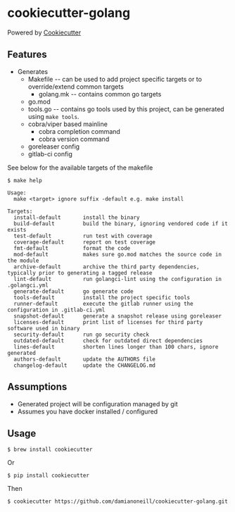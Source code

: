 # cookiecutter-golang

Powered by [Cookiecutter](https://github.com/audreyr/cookiecutter)

## Features

- Generates
    - Makefile -- can be used to add project specific targets or to override/extend common targets
        - golang.mk -- contains common go targets
    - go.mod
    - tools.go -- contains go tools used by this project, can be generated using `make tools`.
    - cobra/viper based mainline
        - cobra completion command
        - cobra version command
    - goreleaser config
    - gitlab-ci config

See below for the available targets of the makefile

```console
$ make help

Usage:
  make <target> ignore suffix -default e.g. make install

Targets:
  install-default       install the binary
  build-default         build the binary, ignoring vendored code if it exists
  test-default          run test with coverage
  coverage-default      report on test coverage
  fmt-default           format the code
  mod-default           makes sure go.mod matches the source code in the module
  archive-default       archive the third party dependencies, typically prior to generating a tagged release
  lint-default          run golangci-lint using the configuration in .golangci.yml
  generate-default      go generate code
  tools-default         install the project specific tools
  runner-default        execute the gitlab runner using the configuration in .gitlab-ci.yml
  snapshot-default      generate a snapshot release using goreleaser
  licenses-default      print list of licenses for third party software used in binary
  security-default      run go security check
  outdated-default      check for outdated direct dependencies
  lines-default         shorten lines longer than 100 chars, ignore generated
  authors-default       update the AUTHORS file
  changelog-default     update the CHANGELOG.md
```

## Assumptions

- Generated project will be configuration managed by git
- Assumes you have docker installed / configured

## Usage

```console
$ brew install cookiecutter
```
Or 

```console
$ pip install cookiecutter
```

Then

```console
$ cookiecutter https://github.com/damianoneill/cookiecutter-golang.git
```